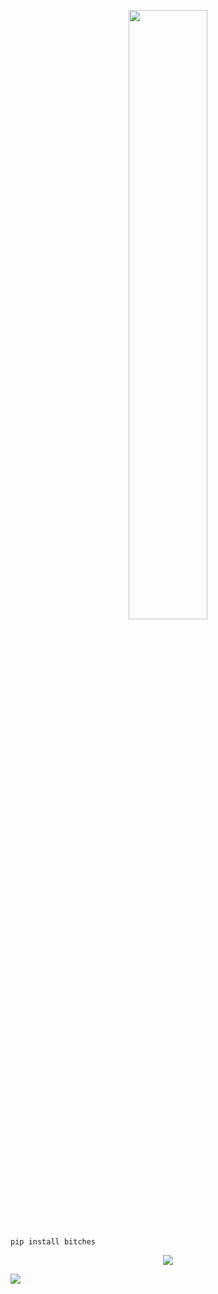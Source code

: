 <!-- <p align=center><img width=90% src="banner.gif"></img></p> -->
<p align=center>
<a href="https://discord.com/users/703179231886049341"><img src="https://discord.c99.nl/widget/theme-4/703179231886049341.png" width=50%></a>
 </p>

```sh-session
pip install bitches
```

 

<p align="center">
<p align="center"><img src="https://3.bp.blogspot.com/-tvDu4jdSrPQ/WcHPnPPcseI/AAAAAAAA77E/CeKEWIDh5ZYJrnHMAsNCn364YSx5yIbDACKgBGAs/s1600/Omake%2BGif%2BAnime%2B-%2BNew%2BGame%2521%2521%2B-%2BEpisode%2B11%2B-%2BNene%2BBig%2BHappy%2BSmile.gif" /></p>

















![](https://raw.githubusercontent.com/Sutil/Sutil/2b2fad3bf54522bb30c8c170591fc68ff51b69e6/github-contribution-grid-snake2.svg)





